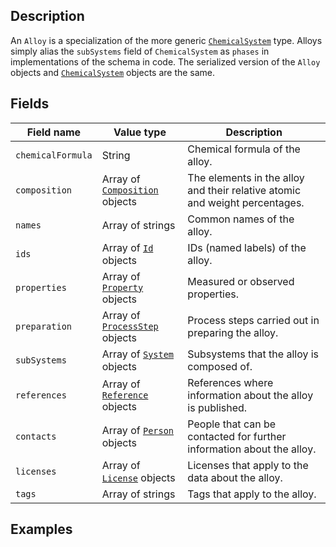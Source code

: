 ## Description

An `Alloy` is a specialization of the more generic [`ChemicalSystem`](!schema_definition/system/chemical/ChemicalSystem) type. Alloys simply alias the `subSystems` field of `ChemicalSystem` as `phases` in implementations of the schema in code. The serialized version of the `Alloy` objects and [`ChemicalSystem`](!schema_definition/system/chemical/ChemicalSystem) objects are the same.

## Fields

Field name | Value type | Description
-----------|------------|------------
`chemicalFormula` | String | Chemical formula of the alloy.
`composition` | Array of [`Composition`](!schema_definition/system/chemical/common/Composition) objects | The elements in the alloy and their relative atomic and weight percentages.
`names` | Array of strings | Common names of the alloy.
`ids` | Array of [`Id`](!schema_definition/common/Id) objects | IDs (named labels) of the alloy.
`properties` | Array of [`Property`](!schema_definition/common/Property) objects | Measured or observed properties.
`preparation` | Array of [`ProcessStep`](!schema_definition/common/ProcessStep) objects | Process steps carried out in preparing the alloy.
`subSystems` | Array of [`System`](!schema_definition/system/System) objects | Subsystems that the alloy is composed of.
`references` | Array of [`Reference`](!schema_definition/common/Reference) objects | References where information about the alloy is published.
`contacts` | Array of [`Person`](!schema_definition/common/Person) objects | People that can be contacted for further information about the alloy.
`licenses` | Array of [`License`](!schema_definition/common/License) objects | Licenses that apply to the data about the alloy.
`tags` | Array of strings | Tags that apply to the alloy.

## Examples
